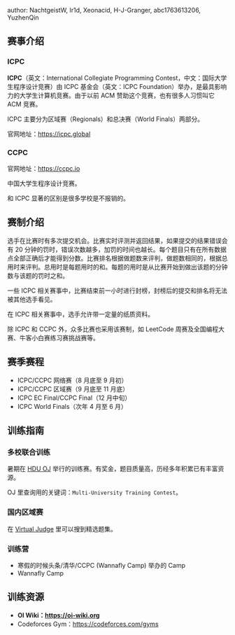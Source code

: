 author: NachtgeistW, Ir1d, Xeonacid, H-J-Granger, abc1763613206, YuzhenQin

## 赛事介绍

### ICPC

**ICPC**（英文：International Collegiate Programming Contest，中文：国际大学生程序设计竞赛）由 ICPC 基金会（英文：ICPC Foundation）举办，是最具影响力的大学生计算机竞赛。由于以前 ACM 赞助这个竞赛，也有很多人习惯叫它 ACM 竞赛。

ICPC 主要分为区域赛（Regionals）和总决赛（World Finals）两部分。

官网地址：<https://icpc.global>

### CCPC

官网地址：<https://ccpc.io>

中国大学生程序设计竞赛。

和 ICPC 显著的区别是很多学校是不报销的。

## 赛制介绍

选手在比赛时有多次提交机会。比赛实时评测并返回结果，如果提交的结果错误会有 20 分钟的罚时，错误次数越多，加罚的时间也越长。每个题目只有在所有数据点全部正确后才能得到分数。比赛排名根据做题数来评判，做题数相同的，根据总用时来评判。总用时是每题用时的和。每题的用时是从比赛开始到做出该题的分钟数与该题的罚时之和。

一些 ICPC 相关赛事中，比赛结束前一小时进行封榜，封榜后的提交和排名将无法被其他选手看见。

在 ICPC 相关赛事中，选手允许带一定量的纸质资料。

除 ICPC 和 CCPC 外，众多比赛也采用该赛制，如 LeetCode 周赛及全国编程大赛、牛客小白赛练习赛挑战赛等。

## 赛季赛程

- ICPC/CCPC 网络赛（8 月底至 9 月初）
- ICPC/CCPC 区域赛（9 月底至 11 月底）
- ICPC EC Final/CCPC Final（12 月中旬）
- ICPC World Finals（次年 4 月至 6 月）

## 训练指南

### 多校联合训练

暑期在 [HDU OJ](http://acm.hdu.edu.cn) 举行的训练赛。有奖金，题目质量高，历经多年积累已有丰富资源。

OJ 里查询用的关键词：`Multi-University Training Contest`。

### 国内区域赛

在 [Virtual Judge](https://vjudge.net/) 里可以搜到精选题集。

### 训练营

- 寒假的时候头条/清华/CCPC (Wannafly Camp) 举办的 Camp
- Wannafly Camp

## 训练资源

- **OI Wiki：<https://oi-wiki.org>**
- Codeforces Gym：<https://codeforces.com/gyms>
